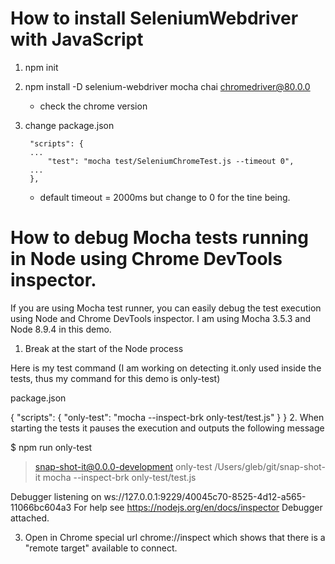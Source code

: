 # How to install SeleniumWebdriver with JavaScript
1. npm init

2. npm install -D selenium-webdriver mocha chai chromedriver@80.0.0 
   * check the chrome version

3. change package.json

        "scripts": {
        ...
            "test": "mocha test/SeleniumChromeTest.js --timeout 0",
        ...
        },
    
    * default timeout = 2000ms but change to 0 for the tine being.


# How to debug Mocha tests running in Node using Chrome DevTools inspector.
If you are using Mocha test runner, you can easily debug the test execution using Node and Chrome DevTools inspector. I am using Mocha 3.5.3 and Node 8.9.4 in this demo.

1. Break at the start of the Node process

Here is my test command (I am working on detecting it.only used inside the tests, thus my command for this demo is only-test)

package.json

{
  "scripts": {
    "only-test": "mocha --inspect-brk only-test/test.js"
  }
}
2. When starting the tests it pauses the execution and outputs the following message


$ npm run only-test

> snap-shot-it@0.0.0-development only-test /Users/gleb/git/snap-shot-it
> mocha --inspect-brk only-test/test.js

Debugger listening on ws://127.0.0.1:9229/40045c70-8525-4d12-a565-11066bc604a3
For help see https://nodejs.org/en/docs/inspector
Debugger attached.

3. Open in Chrome special url chrome://inspect which shows that there is a "remote target" available to connect.